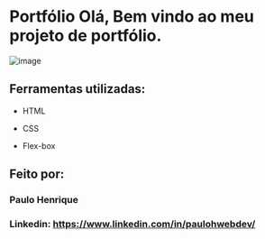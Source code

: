 
# Portfólio Olá, Bem vindo ao meu projeto de portfólio.

![image](https://user-images.githubusercontent.com/126277769/223252135-cf707754-5b95-46dc-9048-db9d90269ced.png)

## Ferramentas utilizadas:

* HTML

* CSS

* Flex-box

## Feito por:

### Paulo Henrique

### Linkedin: https://www.linkedin.com/in/paulohwebdev/

```
